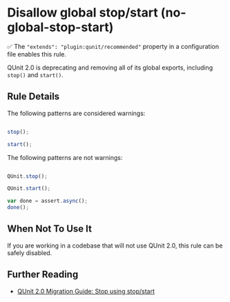 # Disallow global stop/start (no-global-stop-start)

:white_check_mark: The `"extends": "plugin:qunit/recommended"` property in a configuration file enables this rule.

QUnit 2.0 is deprecating and removing all of its global exports, including
`stop()` and `start()`.

## Rule Details

The following patterns are considered warnings:

```js

stop();

start();

```

The following patterns are not warnings:

```js

QUnit.stop();

QUnit.start();

var done = assert.async();
done();

```

## When Not To Use It

If you are working in a codebase that will not use QUnit 2.0, this rule can be
safely disabled.

## Further Reading

* [QUnit 2.0 Migration Guide: Stop using stop/start](http://qunitjs.com/upgrade-guide-2.x/#replace-stop-and-start-with-assert-async)
